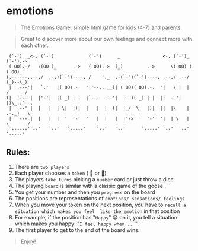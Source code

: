 # emotions
> The Emotions Game: simple html game for kids (4-7) and parents. 

> Great to discover more about our own feelings and connect more with each other. 



     (`-')  _<-. (`-')             (`-')      _                <-. (`-')_  (`-').-> 
     ( OO).-/   \(OO )_      .->   ( OO).->  (_)         .->      \( OO) ) ( OO)_   
    (,------.,--./  ,-.)(`-')----. /    '._  ,-(`-')(`-')----. ,--./ ,--/ (_)--\_)  
     |  .---'|   `.'   |( OO).-.  '|'--...__)| ( OO)( OO).-.  '|   \ |  | /    _ /  
    (|  '--. |  |'.'|  |( _) | |  |`--.  .--'|  |  )( _) | |  ||  . '|  |)\_..`--.  
     |  .--' |  |   |  | \|  |)|  |   |  |  (|  |_/  \|  |)|  ||  |\    | .-._)   \ 
     |  `---.|  |   |  |  '  '-'  '   |  |   |  |'->  '  '-'  '|  | \   | \       / 
     `------'`--'   `--'   `-----'    `--'   `--'      `-----' `--'  `--'  `-----'  

## Rules:

1. There are `two players`
2. Each player chooses a `token`  ( 🥕 or 🍓)
3. The players `take turns` picking a `number` card or just throw a dice
4. The playing `board` is similar with a classic game of the goose .
5. You get your number and then you `progress` on the board 
6. The positions are representations of `emotions/ sensations/ feelings` 
7. When you move your token on the next position, you have to `recall a situation which makes you feel  like the emotion` in that position
8. For example, if the position has "`Happy`" 😁  on it, you tell a situation which makes you happy: "`I feel happy when... `".
9. The first player to get to the end of the board wins.



> Enjoy!
